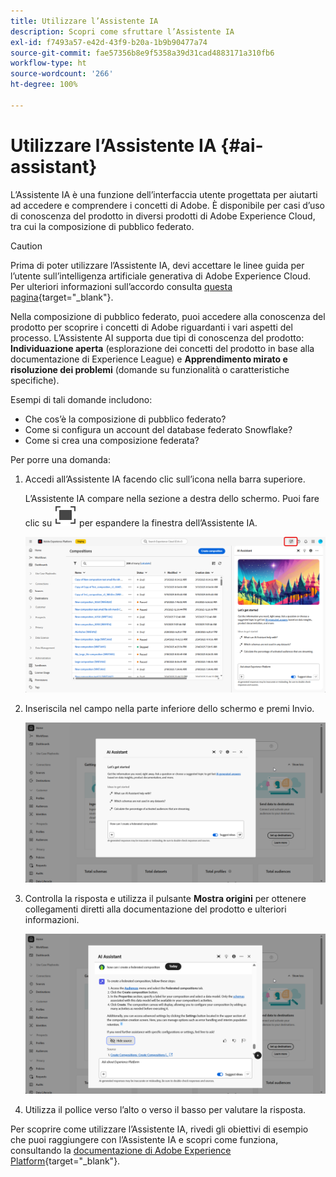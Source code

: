 ```yaml
---
title: Utilizzare l’Assistente IA
description: Scopri come sfruttare l’Assistente IA
exl-id: f7493a57-e42d-43f9-b20a-1b9b90477a74
source-git-commit: fae57356b8e9f5358a39d31cad4883171a310fb6
workflow-type: ht
source-wordcount: '266'
ht-degree: 100%

---
```


# Utilizzare l’Assistente IA {#ai-assistant}

L’Assistente IA è una funzione dell’interfaccia utente progettata per aiutarti ad accedere e comprendere i concetti di Adobe. È disponibile per casi d’uso di conoscenza del prodotto in diversi prodotti di Adobe Experience Cloud, tra cui la composizione di pubblico federato.

>[!CAUTION]
>
>Prima di poter utilizzare l’Assistente IA, devi accettare le linee guida per l’utente sull’intelligenza artificiale generativa di Adobe Experience Cloud. Per ulteriori informazioni sull’accordo consulta [questa pagina](https://experienceleague.adobe.com/it/docs/experience-platform/ai-assistant/home){target="_blank"}.

Nella composizione di pubblico federato, puoi accedere alla conoscenza del prodotto per scoprire i concetti di Adobe riguardanti i vari aspetti del processo. L’Assistente AI supporta due tipi di conoscenza del prodotto: **Individuazione aperta** (esplorazione dei concetti del prodotto in base alla documentazione di Experience League) e **Apprendimento mirato e risoluzione dei problemi** (domande su funzionalità o caratteristiche specifiche).

Esempi di tali domande includono:

* Che cos’è la composizione di pubblico federato?
* Come si configura un account del database federato Snowflake?
* Come si crea una composizione federata?

Per porre una domanda:

1. Accedi all’Assistente IA facendo clic sull’icona nella barra superiore.

   L’Assistente IA compare nella sezione a destra dello schermo. Puoi fare clic su ![testo alternativo di approfondimento immagine](assets/do-not-localize/Smock_FullScreen_18_N.svg "Espandi") per espandere la finestra dell’Assistente IA.

   ![](assets/do-not-localize/ai-assistant-open.png)

1. Inseriscila nel campo nella parte inferiore dello schermo e premi Invio.

   ![](assets/do-not-localize/ai-assistant-ask.png)

1. Controlla la risposta e utilizza il pulsante **Mostra origini** per ottenere collegamenti diretti alla documentazione del prodotto e ulteriori informazioni.

   ![](assets/do-not-localize/ai-assistant-answer.png)

1. Utilizza il pollice verso l’alto o verso il basso per valutare la risposta.

Per scoprire come utilizzare l’Assistente IA, rivedi gli obiettivi di esempio che puoi raggiungere con l’Assistente IA e scopri come funziona, consultando la [documentazione di Adobe Experience Platform](https://experienceleague.adobe.com/it/docs/experience-platform/ai-assistant/home){target="_blank"}.
